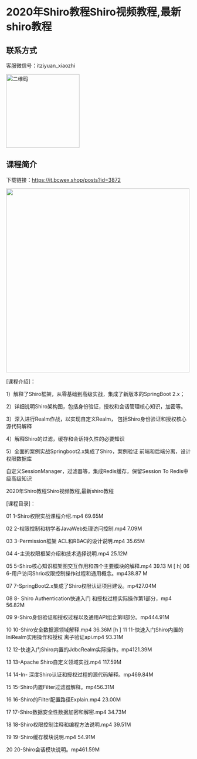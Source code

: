 # 2020年Shiro教程Shiro视频教程,最新shiro教程

## 联系方式

客服微信号：itziyuan_xiaozhi

<img src="https://ziyuanyun.oss-cn-guangzhou.aliyuncs.com/common/20240614073449/666b82192834a.jpg" width="200" height="200" alt="二维码">

## 课程简介

下载链接：https://it.bcwex.shop/posts?id=3872

<img src="https://ziyuanyun.oss-cn-guangzhou.aliyuncs.com/yun/20240515185402/6644944adaf38.jpg" width="500" alt="">

  [课程介绍]：

 1）解释了Shiro框架，从零基础到高级实战，集成了新版本的SpringBoot 2.x；

 2）详细说明Shiro架构图，包括身份验证，授权和会话管理核心知识，加密等。

 3）深入进行Realm作战，以实现自定义Realm， 包括Shiro身份验证和授权核心源代码解释

 4）解释Shiro的过滤，缓存和会话持久性的必要知识

 5）全面的案例实战Springboot2.x集成了Shiro，案例验证 前端和后端分离，设计权限数据库

 自定义SessionManager，过滤器等，集成Redis缓存，保留Session To Redis中级高级知识

 2020年Shiro教程Shiro视频教程,最新shiro教程



 [课程目录]：

 01 1-Shiro权限实战课程介绍.mp4 69.65M

 02 2-权限控制和初学者JavaWeb处理访问控制.mp4 7.09M

 03 3-Permission框架 ACL和RBAC的设计说明.mp4 35.65M

 04 4-主流权限框架介绍和技术选择说明.mp4 25.12M

 05 5-Shiro核心知识框架图交互作用和四个主要模块的解释.mp4 39.13 M [ h] 06 6-用户访问Shrio权限控制操作过程和通用概念。mp438.87 M

 07 7-SpringBoot2.x集成了Shiro权限认证项目建设。mp427.04M

 08 8- Shiro Authentication快速入门 和授权过程实际操作第1部分，mp4 56.82M

 09 9-Shiro身份验证和授权过程以及通用API组合第II部分。mp444.91M

 10 10-Shiro安全数据源领域解释.mp4 36.36M [h ] 11 11-快速入门Shiro内置的IniRealm实用操作和授权 离子验证api.mp4 93.31M

 12 12-快速入门Shiro内置的JdbcRealm实际操作。mp4121.39M

 13 13-Apache Shiro自定义领域实战.mp4 117.59M

 14 14-In- 深度Shiro认证和授权过程的源代码解释。mp469.84M

 15 15-Shiro内置Filter过滤器解释。mp456.31M

 16 16-Shiro的Filter配置路径Explain.mp4 23.00M

 17 17-Shiro数据安全性数据加密和解密.mp4 34.73M

 18 18-Shiro权限控制注释和编程方法说明.mp4 39.51M

 19 19-Shiro缓存模块说明.mp4 54.91M

 20 20-Shiro会话模块说明。mp461.59M

  